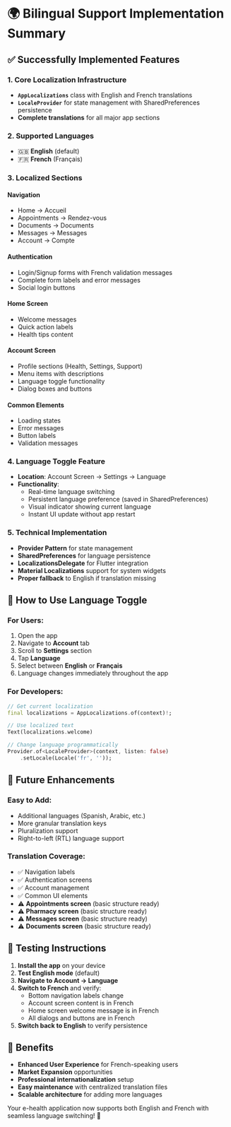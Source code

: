# 🌍 Bilingual Support Implementation Summary

## ✅ Successfully Implemented Features

### **1. Core Localization Infrastructure**

- **`AppLocalizations`** class with English and French translations
- **`LocaleProvider`** for state management with SharedPreferences persistence
- **Complete translations** for all major app sections

### **2. Supported Languages**

- 🇬🇧 **English** (default)
- 🇫🇷 **French** (Français)

### **3. Localized Sections**

#### **Navigation**

- Home → Accueil
- Appointments → Rendez-vous
- Documents → Documents
- Messages → Messages
- Account → Compte

#### **Authentication**

- Login/Signup forms with French validation messages
- Complete form labels and error messages
- Social login buttons

#### **Home Screen**

- Welcome messages
- Quick action labels
- Health tips content

#### **Account Screen**

- Profile sections (Health, Settings, Support)
- Menu items with descriptions
- Language toggle functionality
- Dialog boxes and buttons

#### **Common Elements**

- Loading states
- Error messages
- Button labels
- Validation messages

### **4. Language Toggle Feature**

- **Location**: Account Screen → Settings → Language
- **Functionality**:
  - Real-time language switching
  - Persistent language preference (saved in SharedPreferences)
  - Visual indicator showing current language
  - Instant UI update without app restart

### **5. Technical Implementation**

- **Provider Pattern** for state management
- **SharedPreferences** for language persistence
- **LocalizationsDelegate** for Flutter integration
- **Material Localizations** support for system widgets
- **Proper fallback** to English if translation missing

## 🎯 How to Use Language Toggle

### **For Users:**

1. Open the app
2. Navigate to **Account** tab
3. Scroll to **Settings** section
4. Tap **Language**
5. Select between **English** or **Français**
6. Language changes immediately throughout the app

### **For Developers:**

```dart
// Get current localization
final localizations = AppLocalizations.of(context)!;

// Use localized text
Text(localizations.welcome)

// Change language programmatically
Provider.of<LocaleProvider>(context, listen: false)
    .setLocale(Locale('fr', ''));
```

## 🔧 Future Enhancements

### **Easy to Add:**

- Additional languages (Spanish, Arabic, etc.)
- More granular translation keys
- Pluralization support
- Right-to-left (RTL) language support

### **Translation Coverage:**

- ✅ Navigation labels
- ✅ Authentication screens
- ✅ Account management
- ✅ Common UI elements
- ⚠️ **Appointments screen** (basic structure ready)
- ⚠️ **Pharmacy screen** (basic structure ready)
- ⚠️ **Messages screen** (basic structure ready)
- ⚠️ **Documents screen** (basic structure ready)

## 📱 Testing Instructions

1. **Install the app** on your device
2. **Test English mode** (default)
3. **Navigate to Account → Language**
4. **Switch to French** and verify:
   - Bottom navigation labels change
   - Account screen content is in French
   - Home screen welcome message is in French
   - All dialogs and buttons are in French
5. **Switch back to English** to verify persistence

## 🎉 Benefits

- **Enhanced User Experience** for French-speaking users
- **Market Expansion** opportunities
- **Professional internationalization** setup
- **Easy maintenance** with centralized translation files
- **Scalable architecture** for adding more languages

Your e-health application now supports both English and French with seamless language switching! 🌟
